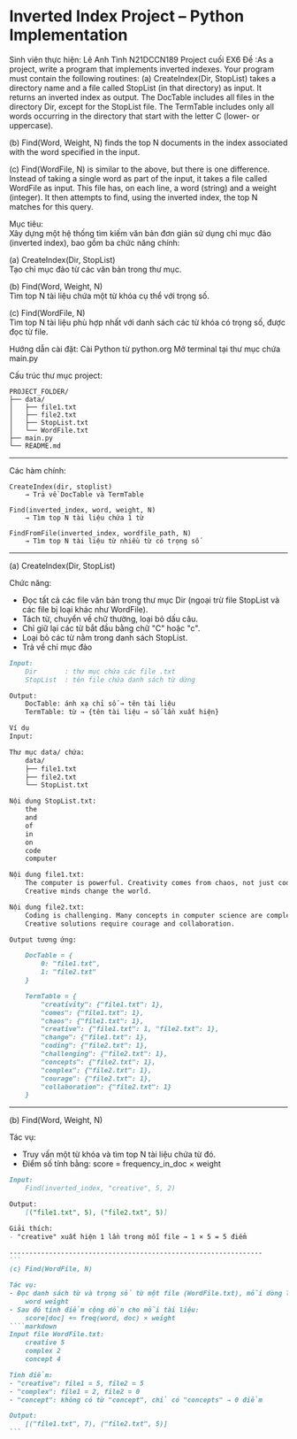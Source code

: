 # Inverted Index Project – Python Implementation
Sinh viên thực hiện:  Lê Anh Tình N21DCCN189
Project cuối EX6 Đề :As a project, write a program that implements inverted indexes. Your program must contain the following routines: 
(a) CreateIndex(Dir, StopList) takes a directory name and a file called StopList (in that directory) as input. It returns an inverted index as output. The DocTable includes all files in the directory Dir, except for the StopList file. The TermTable includes only all words occurring in the directory that start with the letter C (lower- or uppercase).

(b) Find(Word, Weight, N) finds the top N documents in the index associated with the word specified in the input.

(c) Find(WordFile, N) is similar to the above, but there is one difference. Instead of taking a single word as part of the input, it takes a file called WordFile as input. This file has, on each line, a word (string) and a weight (integer). It then attempts to find, using the inverted index, the top N matches for this query.

Mục tiêu:  
Xây dựng một hệ thống tìm kiếm văn bản đơn giản sử dụng chỉ mục đảo (inverted index), bao gồm ba chức năng chính:

(a) CreateIndex(Dir, StopList)  
Tạo chỉ mục đảo từ các văn bản trong thư mục.

(b) Find(Word, Weight, N)  
Tìm top N tài liệu chứa một từ khóa cụ thể với trọng số.

(c) Find(WordFile, N)  
Tìm top N tài liệu phù hợp nhất với danh sách các từ khóa có trọng số, được đọc từ file.

Hướng dẫn cài đặt:
Cài Python từ python.org
Mở terminal tại thư mục chứa main.py


Cấu trúc thư mục project:

    PROJECT_FOLDER/
    ├── data/
    │   ├── file1.txt
    │   ├── file2.txt
    │   ├── StopList.txt
    │   └── WordFile.txt
    ├── main.py
    └── README.md


----------------------------------------------------------------

Các hàm chính:

    CreateIndex(dir, stoplist)
        → Trả về DocTable và TermTable

    Find(inverted_index, word, weight, N)
        → Tìm top N tài liệu chứa 1 từ

    FindFromFile(inverted_index, wordfile_path, N)
        → Tìm top N tài liệu từ nhiều từ có trọng số

----------------------------------------------------------------

(a) CreateIndex(Dir, StopList)

Chức năng:
- Đọc tất cả các file văn bản trong thư mục Dir (ngoại trừ file StopList và các file bị loại khác như WordFile).
- Tách từ, chuyển về chữ thường, loại bỏ dấu câu.
- Chỉ giữ lại các từ bắt đầu bằng chữ "C" hoặc "c".
- Loại bỏ các từ nằm trong danh sách StopList.
- Trả về chỉ mục đảo 
```markdown
Input:
    Dir       : thư mục chứa các file .txt
    StopList  : tên file chứa danh sách từ dừng

Output:
    DocTable: ánh xạ chỉ số → tên tài liệu
    TermTable: từ → {tên tài liệu → số lần xuất hiện}

Ví dụ 
Input:

Thư mục data/ chứa:
    data/
    ├── file1.txt
    ├── file2.txt
    └── StopList.txt

Nội dung StopList.txt:
    the
    and
    of
    in
    on
    code
    computer

Nội dung file1.txt:
    The computer is powerful. Creativity comes from chaos, not just code.
    Creative minds change the world.

Nội dung file2.txt:
    Coding is challenging. Many concepts in computer science are complex.
    Creative solutions require courage and collaboration.

Output tương ứng:

    DocTable = {
        0: "file1.txt",
        1: "file2.txt"
    }

    TermTable = {
        "creativity": {"file1.txt": 1},
        "comes": {"file1.txt": 1},
        "chaos": {"file1.txt": 1},
        "creative": {"file1.txt": 1, "file2.txt": 1},
        "change": {"file1.txt": 1},
        "coding": {"file2.txt": 1},
        "challenging": {"file2.txt": 1},
        "concepts": {"file2.txt": 1},
        "complex": {"file2.txt": 1},
        "courage": {"file2.txt": 1},
        "collaboration": {"file2.txt": 1}
    }
```
----------------------------------------------------------------

(b) Find(Word, Weight, N)

Tác vụ:
- Truy vấn một từ khóa và tìm top N tài liệu chứa từ đó.
- Điểm số tính bằng:
    score = frequency_in_doc × weight
````markdown
Input:
    Find(inverted_index, "creative", 5, 2)

Output:
    [("file1.txt", 5), ("file2.txt", 5)]

Giải thích:
- "creative" xuất hiện 1 lần trong mỗi file → 1 × 5 = 5 điểm

----------------------------------------------------------------
```
(c) Find(WordFile, N)

Tác vụ:
- Đọc danh sách từ và trọng số từ một file (WordFile.txt), mỗi dòng là:
    word weight
- Sau đó tính điểm cộng dồn cho mỗi tài liệu:
    score[doc] += freq(word, doc) × weight
````markdown
Input file WordFile.txt:
    creative 5
    complex 2
    concept 4

Tính điểm:
- "creative": file1 = 5, file2 = 5
- "complex": file1 = 2, file2 = 0
- "concept": không có từ "concept", chỉ có "concepts" → 0 điểm

Output:
    [("file1.txt", 7), ("file2.txt", 5)]
```


